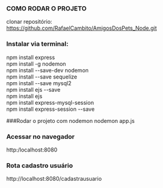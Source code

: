 ### COMO RODAR O PROJETO  
clonar repositório: https://github.com/RafaelCambito/AmigosDosPets_Node.git

### Instalar via terminal:  
npm install express  
npm install -g nodemon  
npm install --save-dev nodemon  
npm install --save sequelize  
npm install --save mysql2  
npm install ejs --save  
npm install ejs  
npm install express-mysql-session  
npm install express-session --save  

###Rodar o projeto com nodemon
nodemon app.js  

### Acessar no navegador  
http:/localhost:8080  

### Rota cadastro usuário  
http://localhost:8080/cadastrausuario  

